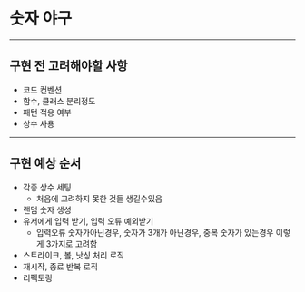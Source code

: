 # 숫자 야구
---

## 구현 전 고려해야할 사항
* 코드 컨벤션
* 함수, 클래스 분리정도
* 패턴 적용 여부
* 상수 사용

---

## 구현 예상 순서

* 각종 상수 세팅
  * 처음에 고려하지 못한 것들 생길수있음
* 랜덤 숫자 생성  
* 유저에게 입력 받기, 입력 오류 예외받기
  * 입력오류 숫자가아닌경우, 숫자가 3개가 아닌경우, 중복 숫자가 있는경우 이렇게 3가지로 고려함
* 스트라이크, 볼, 낫싱 처리 로직
* 재시작, 종료 반복 로직
* 리펙토링
